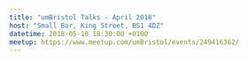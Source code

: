 ```yaml
---
title: "umBristol Talks - April 2018"
host: "Small Bar, King Street, BS1 4DZ"
datetime: 2018-05-10 18:30:00 +0100
meetup: https://www.meetup.com/umBristol/events/249416362/
---
```

